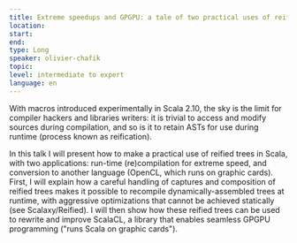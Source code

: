 ```yaml
---
title: Extreme speedups and GPGPU: a tale of two practical uses of reified trees.
location: 
start: 
end: 
type: Long
speaker: olivier-chafik
topic: 
level: intermediate to expert
language: en
---
```


With macros introduced experimentally in Scala 2.10, the sky is the limit for compiler hackers and libraries writers: it is trivial to access and modify sources during compilation, and so is it to retain ASTs for use during runtime (process known as reification).

In this talk I will present how to make a practical use of reified trees in Scala, with two applications: run-time (re)compilation for extreme speed, and conversion to another language (OpenCL, which runs on graphic cards).
First, I will explain how a careful handling of captures and composition of reified trees makes it possible to recompile dynamically-assembled trees at runtime, with aggressive optimizations that cannot be achieved statically (see Scalaxy/Reified).
I will then show how these reified trees can be used to rewrite and improve ScalaCL, a library that enables seamless GPGPU programming ("runs Scala on graphic cards"). 